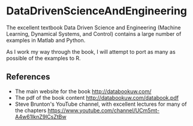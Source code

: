 # DataDrivenScienceAndEngineering

The excellent textbook Data Driven Science and Engineering (Machine Learning, Dynamical Systems, and Control) contains a large number of examples in Matlab and Python.

As I work my way through the book, I will attempt to port as many as possible of the examples to R.

## References

* The main website for the book http://databookuw.com/
* The pdf of the book content http://databookuw.com/databook.pdf
* Steve Brunton's YouTube channel, with excellent lectures for many of the chapters https://www.youtube.com/channel/UCm5mt-A4w61lknZ9lCsZtBw
